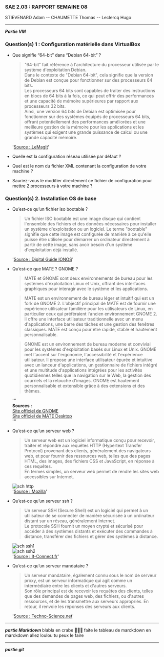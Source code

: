 ### SAE 2.03 : RAPPORT SEMAINE 08

STIEVENARD Adam -- CHAUMETTE Thomas -- Leclercq Hugo

---
**_Partie VM_**

### Question(s) 1 : Configuration matérielle dans VirtualBox 
* Que signifie “64-bit” dans “Debian 64-bit” ?
    
    > "64-bit" fait référence à l'architecture du processeur utilisée par le système d'exploitation Debian.  
    Dans le contexte de "Debian 64-bit", cela signifie que la version de Debian est conçue pour fonctionner sur des processeurs 64 bits.  
    Les processeurs 64 bits sont capables de traiter des instructions en blocs de 64 bits à la fois, ce qui peut offrir des performances et une capacité de mémoire supérieures par rapport aux processeurs 32 bits.  
    Ainsi, une version 64 bits de Debian est optimisée pour fonctionner sur des systèmes équipés de processeurs 64 bits, offrant potentiellement des performances améliorées et une meilleure gestion de la mémoire pour les applications et les systèmes qui exigent une grande puissance de calcul ou une grande capacité mémoire.
    
    '[Source : LeMagIt](https://www.lemagit.fr/definition/64-bits)'

* Quelle est la configuration réseau utilisée par défaut ?
* Quel est le nom du fichier XML contenant la configuration de votre machine ?
* Sauriez-vous le modifier directement ce fichier de configuration pour mettre 2 processeurs à votre machine ?

### Question(s) 2. Installation OS de base 
* Qu’est-ce qu’un fichier iso bootable ?

    > Un fichier ISO bootable est une image disque qui contient l'ensemble des fichiers et des données nécessaires pour installer un système d'exploitation ou un logiciel. Le terme "bootable" signifie que cette image est configurée de manière à ce qu'elle puisse être utilisée pour démarrer un ordinateur directement à partir de cette image, sans avoir besoin d'un système d'exploitation déjà installé.

    '[Source : Digital Guide IONOS](https://www.ionos.fr/digitalguide/serveur/know-how/quest-ce-quun-fichier-iso/)'

* Qu’est-ce que MATE ? GNOME ?

    
    > MATE et GNOME sont deux environnements de bureau pour les systèmes d'exploitation Linux et Unix, offrant des interfaces graphiques pour interagir avec le système et les applications.
    
    > MATE est un environnement de bureau léger et intuitif qui est un fork de GNOME 2. L'objectif principal de MATE est de fournir une expérience utilisateur familière pour les utilisateurs de Linux, en particulier ceux qui préféraient l'ancien environnement GNOME 2. Il offre une interface utilisateur traditionnelle avec un menu d'applications, une barre des tâches et une gestion des fenêtres classiques. MATE est conçu pour être rapide, stable et hautement personnalisable.
    
    > GNOME est un environnement de bureau moderne et convivial pour les systèmes d'exploitation basés sur Linux et Unix. GNOME met l'accent sur l'ergonomie, l'accessibilité et l'expérience utilisateur. Il propose une interface utilisateur épurée et intuitive avec un lanceur d'applications, un gestionnaire de fichiers intégré et une multitude d'applications intégrées pour les activités quotidiennes telles que la navigation sur le Web, la gestion des courriels et la retouche d'images. GNOME est hautement personnalisable et extensible grâce à des extensions et des thèmes.

    '''  
    **Sources :**  
    [Site officiel de GNOME](https://www.gnome.org/)  
    [Site officiel de MATE Desktop](https://mate-desktop.org/)  
    '''

* Qu’est-ce qu’un serveur web ?
    > Un serveur web est un logiciel informatique conçu pour recevoir, traiter et répondre aux requêtes HTTP (Hypertext Transfer Protocol) provenant des clients, généralement des navigateurs web, et pour fournir des ressources web, telles que des pages HTML, des images, des fichiers CSS et JavaScript, en réponse à ces requêtes.  
    En termes simples, un serveur web permet de rendre les sites web accessibles sur Internet.

    ![sch http]()  
    '[Source : Mozilla](https://developer.mozilla.org/fr/docs/Learn/Common_questions/Web_mechanics/What_is_a_web_server)'

* Qu’est-ce qu’un serveur ssh ?
    > Un serveur SSH (Secure Shell) est un logiciel qui permet à un utilisateur de se connecter de manière sécurisée à un ordinateur distant sur un réseau, généralement Internet.  
    Le protocole SSH fournit un moyen crypté et sécurisé pour accéder à des systèmes distants et exécuter des commandes à distance, transférer des fichiers et gérer des systèmes à distance.  

    ![sch ssh1]()  
    ![sch ssh2]()  
    '[Source : It-Connect.fr](https://www.it-connect.fr/chapitres/quest-ce-que-ssh/)'

* Qu’est-ce qu’un serveur mandataire ?
    > Un serveur mandataire, également connu sous le nom de serveur proxy, est un serveur informatique qui agit comme un intermédiaire entre les clients et d'autres serveurs.  
    Son rôle principal est de recevoir les requêtes des clients, telles que des demandes de pages web, des fichiers, ou d'autres ressources, et de les transmettre aux serveurs appropriés.  En retour, il renvoie les réponses des serveurs aux clients.  
    
    '[Source : Techno-Science.net](https://www.techno-science.net/definition/3812.html)'

---
**_partie Markdown_**
blabla en crabe 🦀🦀🦀
faite le tableau de marckdown en marckdown allez loulou tu peux le faire 

---
**_partie git_**

